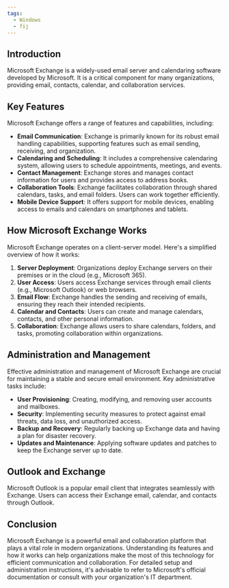 ```yaml
---
tags:
  - Windows
  - fij
---
```

## Introduction 
Microsoft Exchange is a widely-used email server and calendaring software developed by Microsoft. It is a critical component for many organizations, providing email, contacts, calendar, and collaboration services. 
## Key Features 
Microsoft Exchange offers a range of features and capabilities, including: 
- **Email Communication**: Exchange is primarily known for its robust email handling capabilities, supporting features such as email sending, receiving, and organization. 
- **Calendaring and Scheduling**: It includes a comprehensive calendaring system, allowing users to schedule appointments, meetings, and events. 
- **Contact Management**: Exchange stores and manages contact information for users and provides access to address books. 
- **Collaboration Tools**: Exchange facilitates collaboration through shared calendars, tasks, and email folders. Users can work together efficiently. 
- **Mobile Device Support**: It offers support for mobile devices, enabling access to emails and calendars on smartphones and tablets. 
## How Microsoft Exchange Works 
Microsoft Exchange operates on a client-server model. Here's a simplified overview of how it works: 
1. **Server Deployment**: Organizations deploy Exchange servers on their premises or in the cloud (e.g., Microsoft 365). 
2. **User Access**: Users access Exchange services through email clients (e.g., Microsoft Outlook) or web browsers. 
3. **Email Flow**: Exchange handles the sending and receiving of emails, ensuring they reach their intended recipients. 
4. **Calendar and Contacts**: Users can create and manage calendars, contacts, and other personal information. 
5. **Collaboration**: Exchange allows users to share calendars, folders, and tasks, promoting collaboration within organizations. 
## Administration and Management 
Effective administration and management of Microsoft Exchange are crucial for maintaining a stable and secure email environment. Key administrative tasks include: 
- **User Provisioning**: Creating, modifying, and removing user accounts and mailboxes. 
- **Security**: Implementing security measures to protect against email threats, data loss, and unauthorized access. 
- **Backup and Recovery**: Regularly backing up Exchange data and having a plan for disaster recovery. 
- **Updates and Maintenance**: Applying software updates and patches to keep the Exchange server up to date. 
## Outlook and Exchange 
Microsoft Outlook is a popular email client that integrates seamlessly with Exchange. Users can access their Exchange email, calendar, and contacts through Outlook. 
## Conclusion 
Microsoft Exchange is a powerful email and collaboration platform that plays a vital role in modern organizations. Understanding its features and how it works can help organizations make the most of this technology for efficient communication and collaboration. For detailed setup and administration instructions, it's advisable to refer to Microsoft's official documentation or consult with your organization's IT department.